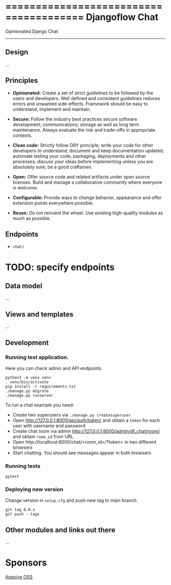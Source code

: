 =======================================
Djangoflow Chat
=======================================

Opinionated Django Chat





------
Design
------

...

Principles
----------

* **Opinionated:** Create a set of strict guidelines to be followed by the users
  and developers. Well defined and consistent guidelines reduces errors and
  unwanted side-effects. Framework should be easy to understand, implement and maintain.

* **Secure:** Follow the industry best practices secure software development; communications;
  storage as well as long term maintenance. Always evaluate the risk and trade-offs in
  appropriate contexts.

* **Clean code:** Strictly follow DRY principle; write your code for other developers
  to understand; document and keep documentation updated; automate testing your code,
  packaging, deployments and other processes; discuss your ideas before implementing unless
  you are absolutely sure; be a good craftsmen.

* **Open:** Offer source code and related artifacts under open source licenses. Build
  and manage a collaborative community where everyone is welcome.

* **Configurable:** Provide ways to change behavior, appearance and offer extension points
  everywhere possible.

* **Reuse:** Do not reinvent the wheel. Use existing high-quality modules as much as possible.

Endpoints
---------

* `chat/`
# TODO: specify endpoints

Data model
----------

...

Views and templates
-------------------

...


## Development


### Running test application.

Here you can check admin and API endpoints.

```
python3 -m venv venv
. venv/bin/activate
pip install -r requirements.txt
./manage.py migrate
./manage.py runserver
```


To run a chat example you need:

- Create two superusers via `./manage.py createsuperuser`
- Open http://127.0.0.1:8000/api/auth/token/ and obtain a `token` for each user with username and password
- Create chat room via admin http://127.0.0.1:8000/admin/df_chat/room/ and obtain `room_id` from URL
- Open http://localhost:8000/chat/<room_id>/?token=<token> in two different browsers
- Start chatting. You should see messages appear in both browsers


### Running tests

```
pytest
```


### Deploying new version

Change version in `setup.cfg` and push new tag to main branch.

```
git tag 0.0.x
git push --tags
```

## Other modules and links out there


...

Sponsors
========

[Apexive OSS](https://apexive.com)
